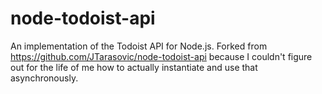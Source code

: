 node-todoist-api
================

An implementation of the Todoist API for Node.js. Forked from https://github.com/JTarasovic/node-todoist-api because
I couldn't figure out for the life of me how to actually instantiate and use that asynchronously.
